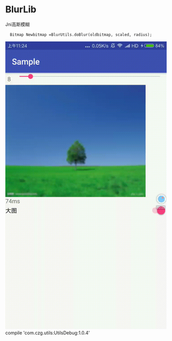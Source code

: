 # BlurLib
Jni高斯模糊
```
  Bitmap Newbitmap =BlurUtils.doBlur(oldbitmap, scaled, radius);  
```
![Image text](SNAPSHOT/SNAPSHOT1.gif)
compile 'com.czg.utils:UtilsDebug:1.0.4' 

